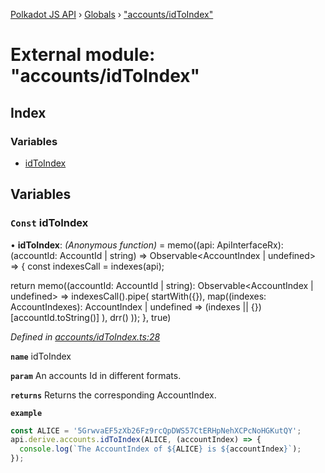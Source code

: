 [Polkadot JS API](../README.md) › [Globals](../globals.md) › ["accounts/idToIndex"](_accounts_idtoindex_.md)

# External module: "accounts/idToIndex"

## Index

### Variables

* [idToIndex](_accounts_idtoindex_.md#const-idtoindex)

## Variables

### `Const` idToIndex

• **idToIndex**: *(Anonymous function)* =  memo((api: ApiInterfaceRx): (accountId: AccountId | string) => Observable<AccountIndex | undefined> => {
  const indexesCall = indexes(api);

  return memo((accountId: AccountId | string): Observable<AccountIndex | undefined> =>
    indexesCall().pipe(
      startWith({}),
      map((indexes: AccountIndexes): AccountIndex | undefined =>
        (indexes || {})[accountId.toString()]
      ),
      drr()
    ));
}, true)

*Defined in [accounts/idToIndex.ts:28](https://github.com/polkadot-js/api/blob/e601ae27a1/packages/api-derive/src/accounts/idToIndex.ts#L28)*

**`name`** idToIndex

**`param`** An accounts Id in different formats.

**`returns`** Returns the corresponding AccountIndex.

**`example`** 
<BR>

```javascript
const ALICE = '5GrwvaEF5zXb26Fz9rcQpDWS57CtERHpNehXCPcNoHGKutQY';
api.derive.accounts.idToIndex(ALICE, (accountIndex) => {
  console.log(`The AccountIndex of ${ALICE} is ${accountIndex}`);
});
```
